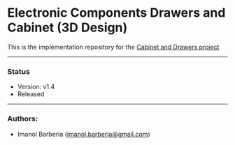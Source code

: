 # Electronic Components Drawers and Cabinet (3D Design)

This is the implementation repository for the [Cabinet and Drawers project](https://github.com/imanolbarberia/prj-comp-drawers)

---
### Status
* Version: v1.4
* Released
---
### Authors:
* Imanol Barberia (imanol.barberia@gmail.com)
